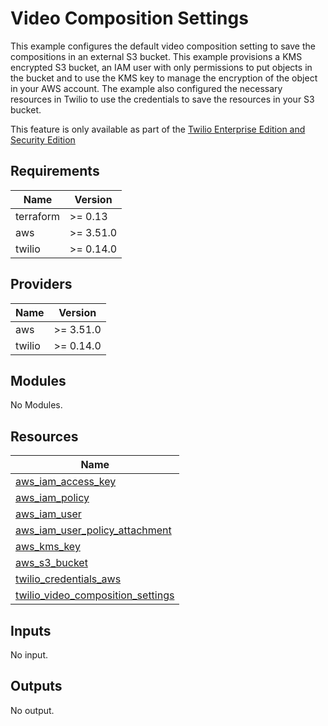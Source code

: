 # Video Composition Settings

This example configures the default video composition setting to save the compositions in an external S3 bucket. This example provisions a KMS encrypted S3 bucket, an IAM user with only permissions to put objects in the bucket and to use the KMS key to manage the encryption of the object in your AWS account. The example also configured the necessary resources in Twilio to use the credentials to save the resources in your S3 bucket.

This feature is only available as part of the [Twilio Enterprise Edition and Security Edition](https://www.twilio.com/editions)

## Requirements

| Name      | Version   |
| --------- | --------- |
| terraform | >= 0.13   |
| aws       | >= 3.51.0 |
| twilio    | >= 0.14.0 |

## Providers

| Name   | Version   |
| ------ | --------- |
| aws    | >= 3.51.0 |
| twilio | >= 0.14.0 |

## Modules

No Modules.

## Resources

| Name                                                                                                                                             |
| ------------------------------------------------------------------------------------------------------------------------------------------------ |
| [aws_iam_access_key](https://registry.terraform.io/providers/hashicorp/aws/3.51.0/docs/resources/iam_access_key)                                 |
| [aws_iam_policy](https://registry.terraform.io/providers/hashicorp/aws/3.51.0/docs/resources/iam_policy)                                         |
| [aws_iam_user](https://registry.terraform.io/providers/hashicorp/aws/3.51.0/docs/resources/iam_user)                                             |
| [aws_iam_user_policy_attachment](https://registry.terraform.io/providers/hashicorp/aws/3.51.0/docs/resources/iam_user_policy_attachment)         |
| [aws_kms_key](https://registry.terraform.io/providers/hashicorp/aws/3.51.0/docs/resources/kms_key)                                               |
| [aws_s3_bucket](https://registry.terraform.io/providers/hashicorp/aws/3.51.0/docs/resources/s3_bucket)                                           |
| [twilio_credentials_aws](https://registry.terraform.io/providers/RJPearson94/twilio/0.14.0/docs/resources/credentials_aws)                       |
| [twilio_video_composition_settings](https://registry.terraform.io/providers/RJPearson94/twilio/0.14.0/docs/resources/video_composition_settings) |

## Inputs

No input.

## Outputs

No output.
